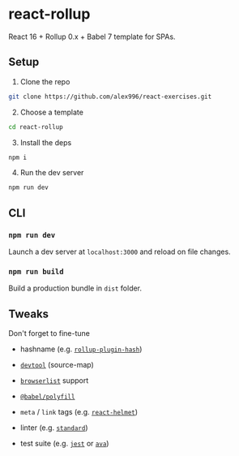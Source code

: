 # react-rollup

React 16 + Rollup 0.x + Babel 7 template for SPAs.

## Setup

1. Clone the repo
```sh
git clone https://github.com/alex996/react-exercises.git
```

2. Choose a template
```sh
cd react-rollup
```

3. Install the deps
```sh
npm i
```

4. Run the dev server
```sh
npm run dev
```

## CLI

### `npm run dev`

Launch a dev server at `localhost:3000` and reload on file changes.

### `npm run build`

Build a production bundle in `dist` folder.

## Tweaks

Don't forget to fine-tune

- hashname (e.g. [`rollup-plugin-hash`](https://www.npmjs.com/package/rollup-plugin-hash))

- [`devtool`](https://webpack.js.org/configuration/devtool/) (source-map)

- [`browserlist`](https://github.com/browserslist/browserslist) support

- [`@babel/polyfill`](https://babeljs.io/docs/en/babel-polyfill)

- `meta` / `link` tags (e.g. [`react-helmet`](https://github.com/nfl/react-helmet))

- linter (e.g. [`standard`](https://standardjs.com/))

- test suite (e.g. [`jest`](https://jestjs.io/) or [`ava`](https://github.com/avajs/ava))
